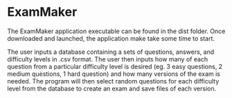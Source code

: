 # ExamMaker

The ExamMaker application executable can be found in the dist folder. Once downloaded and launched, the application make take some time to start.

The user inputs a database containing a sets of questions, answers, and difficulty levels in .csv format. The user then inputs how many of each question from a particular difficulty level is desired (eg. 3 easy questions, 2 medium questions, 1 hard question) and how many versions of the exam is needed. The program will then select random questions for each difficulty level from the database to create an exam and save files of each version. 
